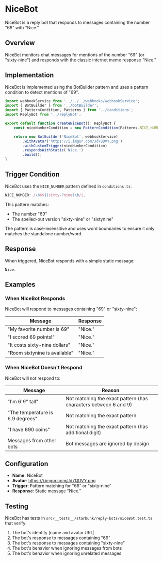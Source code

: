 # NiceBot

NiceBot is a reply bot that responds to messages containing the number "69" with "Nice."

## Overview

NiceBot monitors chat messages for mentions of the number "69" (or "sixty-nine") and responds with the classic internet meme response "Nice."

## Implementation

NiceBot is implemented using the BotBuilder pattern and uses a pattern condition to detect mentions of "69".

```typescript
import webhookService from '../../../webhooks/webhookService';
import { BotBuilder } from '../botBuilder';
import { PatternCondition, Patterns } from '../conditions';
import ReplyBot from '../replyBot';

export default function createNiceBot(): ReplyBot {
	const niceNumberCondition = new PatternCondition(Patterns.NICE_NUMBER);

	return new BotBuilder('NiceBot', webhookService)
		.withAvatar('https://i.imgur.com/Jd7QDVY.png')
		.withCustomTrigger(niceNumberCondition)
		.respondsWithStatic('Nice.')
		.build();
}
```

## Trigger Condition

NiceBot uses the `NICE_NUMBER` pattern defined in `conditions.ts`:

```typescript
NICE_NUMBER: /\b69|(sixty-?nine)\b/i,
```

This pattern matches:
- The number "69"
- The spelled-out version "sixty-nine" or "sixtynine"

The pattern is case-insensitive and uses word boundaries to ensure it only matches the standalone number/word.

## Response

When triggered, NiceBot responds with a simple static message:

```
Nice.
```

## Examples

### When NiceBot Responds

NiceBot will respond to messages containing "69" or "sixty-nine":

| Message | Response |
|---------|----------|
| "My favorite number is 69" | "Nice." |
| "I scored 69 points!" | "Nice." |
| "It costs sixty-nine dollars" | "Nice." |
| "Room sixtynine is available" | "Nice." |

### When NiceBot Doesn't Respond

NiceBot will not respond to:

| Message | Reason |
|---------|--------|
| "I'm 6'9\" tall" | Not matching the exact pattern (has characters between 6 and 9) |
| "The temperature is 6.9 degrees" | Not matching the exact pattern |
| "I have 690 coins" | Not matching the exact pattern (has additional digit) |
| Messages from other bots | Bot messages are ignored by design |

## Configuration

- **Name**: NiceBot
- **Avatar**: https://i.imgur.com/Jd7QDVY.png
- **Trigger**: Pattern matching for "69" or "sixty-nine"
- **Response**: Static message "Nice."

## Testing

NiceBot has tests in `src/__tests__/starbunk/reply-bots/niceBot.test.ts` that verify:

1. The bot's identity (name and avatar URL)
2. The bot's response to messages containing "69"
3. The bot's response to messages containing "sixty-nine"
4. The bot's behavior when ignoring messages from bots
5. The bot's behavior when ignoring unrelated messages

